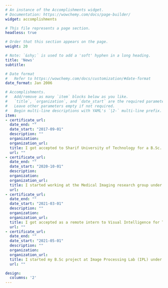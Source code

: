 ```yaml
---
# An instance of the Accomplishments widget.
# Documentation: https://wowchemy.com/docs/page-builder/
widget: accomplishments

# This file represents a page section.
headless: true

# Order that this section appears on the page.
weight: 20

# Note: `&shy;` is used to add a 'soft' hyphen in a long heading.
title: 'News'
subtitle:

# Date format
#   Refer to https://wowchemy.com/docs/customization/#date-format
date_format: Jan 2006

# Accomplishments.
#   Add/remove as many `item` blocks below as you like.
#   `title`, `organization`, and `date_start` are the required parameters.
#   Leave other parameters empty if not required.
#   Begin multi-line descriptions with YAML's `|2-` multi-line prefix.
item:
- certificate_url: 
  date_end: ""
  date_start: "2017-09-01"
  description: ""
  organization: 
  organization_url: 
  title: I got accepted to Sharif University of Technology for a B.Sc. in Computer Engineering.
  url: ""
- certificate_url: 
  date_end: ""
  date_start: "2020-10-01"
  description: 
  organization: 
  organization_url: 
  title: I started working at the Medical Imaging research group under the supervision of Prof. Mohammad Hossein Rohban.
  url: 
- certificate_url: 
  date_end: ""
  date_start: "2021-03-01"
  description: ""
  organization: 
  organization_url:
  title: I got accepted as a remote intern to Visual Intelligence for Transportation (VITA) Lab under supervision of Prof. Alexandre Alahi.
  url: ""
- certificate_url: 
  date_end: ""
  date_start: "2021-05-01"
  description: ""
  organization: 
  organization_url:
  title: I started my B.Sc project at Image Processing Lab (IPL) under supervision of Prof. Shohreh Kasaei.
  url: ""

design:
  columns: '2' 
---
```


